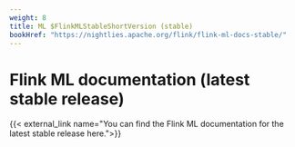 ```yaml
---
weight: 8
title: ML $FlinkMLStableShortVersion (stable)
bookHref: "https://nightlies.apache.org/flink/flink-ml-docs-stable/"
---
```

<!--
Licensed to the Apache Software Foundation (ASF) under one
or more contributor license agreements.  See the NOTICE file
distributed with this work for additional information
regarding copyright ownership.  The ASF licenses this file
to you under the Apache License, Version 2.0 (the
"License"); you may not use this file except in compliance
with the License.  You may obtain a copy of the License at

  http://www.apache.org/licenses/LICENSE-2.0

Unless required by applicable law or agreed to in writing,
software distributed under the License is distributed on an
"AS IS" BASIS, WITHOUT WARRANTIES OR CONDITIONS OF ANY
KIND, either express or implied.  See the License for the
specific language governing permissions and limitations
under the License.
-->

# Flink ML documentation (latest stable release)

{{< external_link name="You can find the Flink ML documentation for the latest stable release here.">}}